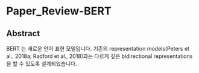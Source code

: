 # Paper_Review-BERT

## Abstract

BERT 는 새로운 언어 표현 모델입니다. 기존의 representation models(Peters et al., 2018a; Radford et al., 2018)과는 다르게 깊은 bidirectional representations을 할 수 있도록 설계되었습니다.
